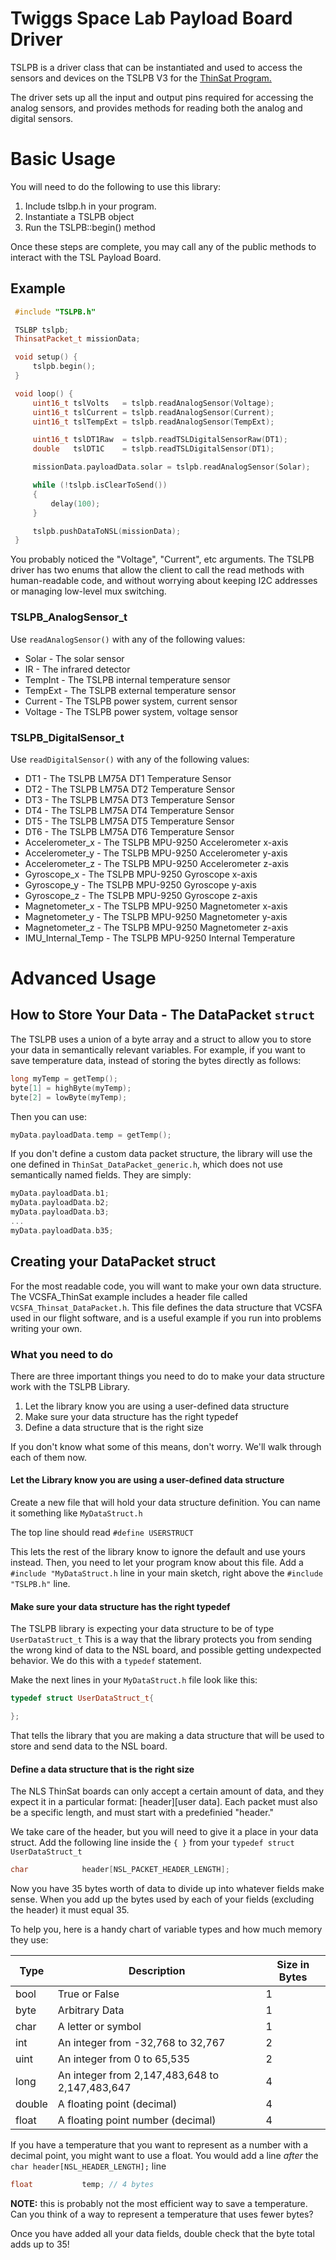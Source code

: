 
# Twiggs Space Lab Payload Board Driver

TSLPB is a driver class that can be instantiated and used to access the
sensors and devices on the TSLPB V3 for the [ThinSat Program.](http://vaspace.org/index.php/thinsat-program)

The driver sets up all the input and output pins required for accessing the
analog sensors, and provides methods for reading both the analog and digital
sensors.

# Basic Usage

You will need to do the following to use this library:

1. Include tslbp.h in your program.
2. Instantiate a TSLPB object
3. Run the TSLPB::begin() method

Once these steps are complete, you may call any of the public methods to
interact with the TSL Payload Board.

## Example

``` c++
 #include "TSLPB.h"

 TSLBP tslpb;
 ThinsatPacket_t missionData;

 void setup() {
     tslpb.begin();
 }

 void loop() {
     uint16_t tslVolts   = tslpb.readAnalogSensor(Voltage);
     uint16_t tslCurrent = tslpb.readAnalogSensor(Current);
     uint16_t tslTempExt = tslpb.readAnalogSensor(TempExt);

     uint16_t tslDT1Raw  = tslpb.readTSLDigitalSensorRaw(DT1);
     double   tslDT1C    = tslpb.readTSLDigitalSensor(DT1);

     missionData.payloadData.solar = tslpb.readAnalogSensor(Solar);

     while (!tslpb.isClearToSend())
     {
         delay(100);
     }

     tslpb.pushDataToNSL(missionData);
 }

```

You probably noticed the "Voltage", "Current", etc arguments. The TSLPB
driver has two enums that allow the client to call the read methods with
human-readable code, and without worrying about keeping I2C addresses or
managing low-level mux switching.



### TSLPB_AnalogSensor_t

Use `readAnalogSensor()` with any of the following values:

* Solar   - The solar sensor
* IR      - The infrared detector
* TempInt - The TSLPB internal temperature sensor
* TempExt - The TSLPB external temperature sensor
* Current - The TSLPB power system, current sensor
* Voltage - The TSLPB power system, voltage sensor

### TSLPB_DigitalSensor_t

Use `readDigitalSensor()` with any of the following values:

* DT1               - The TSLPB LM75A DT1 Temperature Sensor
* DT2               - The TSLPB LM75A DT2 Temperature Sensor
* DT3               - The TSLPB LM75A DT3 Temperature Sensor
* DT4               - The TSLPB LM75A DT4 Temperature Sensor
* DT5               - The TSLPB LM75A DT5 Temperature Sensor
* DT6               - The TSLPB LM75A DT6 Temperature Sensor
* Accelerometer_x   - The TSLPB MPU-9250 Accelerometer x-axis
* Accelerometer_y   - The TSLPB MPU-9250 Accelerometer y-axis
* Accelerometer_z   - The TSLPB MPU-9250 Accelerometer z-axis
* Gyroscope_x       - The TSLPB MPU-9250 Gyroscope x-axis
* Gyroscope_y       - The TSLPB MPU-9250 Gyroscope y-axis
* Gyroscope_z       - The TSLPB MPU-9250 Gyroscope z-axis
* Magnetometer_x    - The TSLPB MPU-9250 Magnetometer x-axis
* Magnetometer_y    - The TSLPB MPU-9250 Magnetometer y-axis
* Magnetometer_z    - The TSLPB MPU-9250 Magnetometer z-axis
* IMU_Internal_Temp - The TSLPB MPU-9250 Internal Temperature 


# Advanced Usage

## How to Store Your Data - The DataPacket `struct`

The TSLPB uses a union of a byte array and a struct to allow you to store your 
data in semantically relevant variables. For example, if you want to save
temperature data, instead of storing the bytes directly as follows:

``` c++
long myTemp = getTemp();
byte[1] = highByte(myTemp);
byte[2] = lowByte(myTemp);
```

Then you can use:

``` c++
myData.payloadData.temp = getTemp();
```

If you don't define a custom data packet structure, the library will use the
one defined in ```ThinSat_DataPacket_generic.h```, which does not use 
semantically named fields. They are simply:

``` c++
myData.payloadData.b1;
myData.payloadData.b2;
myData.payloadData.b3;
...
myData.payloadData.b35;
```

## Creating your DataPacket struct

For the most readable code, you will want to make your own data structure. The 
VCSFA_ThinSat example includes a header file called `VCSFA_Thinsat_DataPacket.h`. 
This file defines the data structure that VCSFA used in our flight software, and 
is a useful example if you run into problems writing your own.

### What you need to do

There are three important things you need to do to make your data structure work
with the TSLPB Library.

1. Let the library know you are using a user-defined data structure
2. Make sure your data structure has the right typedef
3. Define a data structure that is the right size

If you don't know what some of this means, don't worry. We'll walk through each of
them now.

#### Let the Library know you are using a user-defined data structure

Create a new file that will hold your data structure definition. You can name it
something like `MyDataStruct.h`

The top line should read `#define USERSTRUCT`

This lets the rest of the library know to ignore the default and use yours instead.
Then, you need to let your program know about this file. Add a 
`#include "MyDataStruct.h` line in your main sketch, right above the `#include "TSLPB.h"`
line.

#### Make sure your data structure has the right typedef

The TSLPB library is expecting your data structure to be of type `UserDataStruct_t`
This is a way that the library protects you from sending the wrong kind of data
to the NSL board, and possible getting undexpected behavior. We do this with a
`typedef` statement.

Make the next lines in your `MyDataStruct.h` file look like this:

``` c++
typedef struct UserDataStruct_t{

};
```

That tells the library that you are making a data structure that will be used to store
and send data to the NSL board.

#### Define a data structure that is the right size

The NLS ThinSat boards can only accept a certain amount of data, and they expect it in 
a particular format: [header][user data]. Each packet must also be a specific length, 
and must start with a predefinied "header."

We take care of the header, but you will need to give it a place in your data struct.
Add the following line inside the `{ }` from your `typedef struct UserDataStruct_t`

``` c++
char            header[NSL_PACKET_HEADER_LENGTH];
```

Now you have 35 bytes worth of data to divide up into whatever fields make sense. When
you add up the bytes used by each of your fields (excluding the header) it must equal 35.

To help you, here is a handy chart of variable types and how much memory they use:

| Type | Description                                        | Size in Bytes |
|------|----------------------------------------------------|---------------|
bool   | True or False                                      | 1
byte   | Arbitrary Data                                     | 1
char   | A letter or symbol                                 | 1
int    | An integer from -32,768 to 32,767                  | 2
uint   | An integer from 0 to 65,535                        | 2
long   | An integer from 2,147,483,648 to 2,147,483,647     | 4
double | A floating point (decimal)                         | 4
float  | A floating point number (decimal)                  | 4

If you have a temperature that you want to represent as a number with a decimal point,
you might want to use a float. You would add a line *after* the `char header[NSL_HEADER_LENGTH];` line

``` c++
float           temp; // 4 bytes
```

**NOTE:** this is probably not the most efficient way to save a temperature. Can you think of 
a way to represent a temperature that uses fewer bytes?

Once you have added all your data fields, double check that the byte total adds up to 35!




